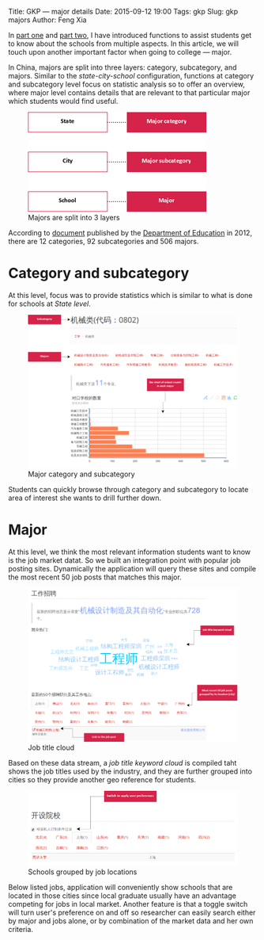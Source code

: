 Title: GKP &mdash; major details
Date: 2015-09-12 19:00
Tags: gkp
Slug: gkp majors
Author: Feng Xia


In [part one]({filename}/workspace/gkp/introduction.md) and [part
two]({filename}/workspace/gkp/schools.md), I have introduced functions
to assist students get to know about the schools from multiple
aspects. In this article, we will touch upon another important factor
when going to college &mdash; major.

In China, majors are split into three layers: category, subcategory,
and majors. Similar to the _state-city-school_ configuration,
functions at category and subcategory level focus on statistic
analysis so to offer an overview, where major level contains details
that are relevant to that particular major which students would find
useful.

<figure class="s12 center">
    <img src="images/gkp_major_setup.png"/>
    <figcaption>Majors are split into 3 layers</figcaption>
</figure>

According to [document]({static}/downloads/20121012084054830.pdf)
published by the [Department of Education][] in 2012, there are 12
categories, 92 subcategories and 506 majors.

# Category and subcategory

At this level, focus was to provide statistics which is similar to
what is done for schools at _State level_.

<figure class="s12 center">
    <img src="images/gkp_18.png"/>
    <figcaption>Major category and subcategory</figcaption>
</figure>

Students can quickly browse through category and subcategory to locate
area of interest she wants to drill further down.

[department of education]: http://www.moe.gov.cn/publicfiles/business/htmlfiles/moe/s3882/201210/xxgk_143152.html

# Major

At this level, we think the most relevant information students want to
know is the job market datat.  So we built an integration point with
popular job posting sites. Dynamically the application will query
these sites and compile the most recent 50 job posts that matches this
major.


<figure class="s12 center">
    <img src="images/gkp_19.png"/>
    <figcaption>Job title cloud</figcaption>
</figure>

Based on these data stream, a _job title keyword cloud_ is compiled
taht shows the job titles used by the industry, and they are further
grouped into cities so they provide another geo reference for
students.

<figure class="s12 center">
    <img  src="images/gkp_20.png"/>
    <figcaption>Schools grouped by job locations</figcaption>
</figure>

Below listed jobs, application will conveniently show schools that are
located in those cities since local graduate usually have an advantage
competing for jobs in local market. Another feature is that a toggle
switch will turn user's preference on and off so researcher can easily
search either by major and jobs alone, or by combination of the market
data and her own criteria.

